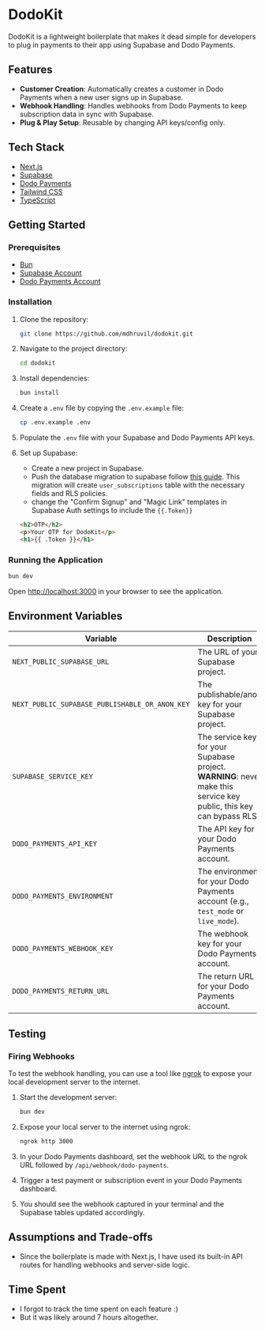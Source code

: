 # DodoKit

DodoKit is a lightweight boilerplate that makes it dead simple for developers to plug in payments to their app using Supabase and Dodo Payments.

## Features

- **Customer Creation**: Automatically creates a customer in Dodo Payments when a new user signs up in Supabase.
- **Webhook Handling**: Handles webhooks from Dodo Payments to keep subscription data in sync with Supabase.
- **Plug & Play Setup**: Reusable by changing API keys/config only.

## Tech Stack

- [Next.js](https://nextjs.org/)
- [Supabase](https://supabase.io/)
- [Dodo Payments](https://dodopayments.com/)
- [Tailwind CSS](https://tailwindcss.com/)
- [TypeScript](https://www.typescriptlang.org/)

## Getting Started

### Prerequisites

- [Bun](https://bun.sh/)
- [Supabase Account](https://supabase.com/)
- [Dodo Payments Account](https://dodopayments.com/)

### Installation

1. Clone the repository:

   ```bash
   git clone https://github.com/mdhruvil/dodokit.git
   ```

2. Navigate to the project directory:

   ```bash
   cd dodokit
   ```

3. Install dependencies:

   ```bash
   bun install
   ```

4. Create a `.env` file by copying the `.env.example` file:

   ```bash
   cp .env.example .env
   ```

5. Populate the `.env` file with your Supabase and Dodo Payments API keys.

6. Set up Supabase:
   - Create a new project in Supabase.
   - Push the database migration to supabase follow [this guide](https://supabase.com/docs/guides/deployment/database-migrations#deploy-your-project). This migration will create `user_subscriptions` table with the necessary fields and RLS policies.
   - change the "Confirm Signup" and "Magic Link" templates in Supabase Auth settings to include the `{{.Token}}`
   ```html
   <h2>OTP</h2>
   <p>Your OTP for DodoKit</p>
   <h1>{{ .Token }}</h1>
   ```

### Running the Application

```bash
bun dev
```

Open [http://localhost:3000](http://localhost:3000) in your browser to see the application.

## Environment Variables

| Variable                                       | Description                                                                                                          |
| ---------------------------------------------- | -------------------------------------------------------------------------------------------------------------------- |
| `NEXT_PUBLIC_SUPABASE_URL`                     | The URL of your Supabase project.                                                                                    |
| `NEXT_PUBLIC_SUPABASE_PUBLISHABLE_OR_ANON_KEY` | The publishable/anon key for your Supabase project.                                                                  |
| `SUPABASE_SERVICE_KEY`                         | The service key for your Supabase project. **WARNING**: never make this service key public, this key can bypass RLS. |
| `DODO_PAYMENTS_API_KEY`                        | The API key for your Dodo Payments account.                                                                          |
| `DODO_PAYMENTS_ENVIRONMENT`                    | The environment for your Dodo Payments account (e.g., `test_mode` or `live_mode`).                                   |
| `DODO_PAYMENTS_WEBHOOK_KEY`                    | The webhook key for your Dodo Payments account.                                                                      |
| `DODO_PAYMENTS_RETURN_URL`                     | The return URL for your Dodo Payments account.                                                                       |

## Testing

### Firing Webhooks

To test the webhook handling, you can use a tool like [ngrok](httpss://ngrok.com/) to expose your local development server to the internet.

1. Start the development server:

   ```bash
   bun dev
   ```

2. Expose your local server to the internet using ngrok:

   ```bash
   ngrok http 3000
   ```

3. In your Dodo Payments dashboard, set the webhook URL to the ngrok URL followed by `/api/webhook/dodo-payments`.

4. Trigger a test payment or subscription event in your Dodo Payments dashboard.

5. You should see the webhook captured in your terminal and the Supabase tables updated accordingly.

## Assumptions and Trade-offs

- Since the boilerplate is made with Next.js, I have used its built-in API routes for handling webhooks and server-side logic.

## Time Spent

- I forgot to track the time spent on each feature :)
- But it was likely around 7 hours altogether.

